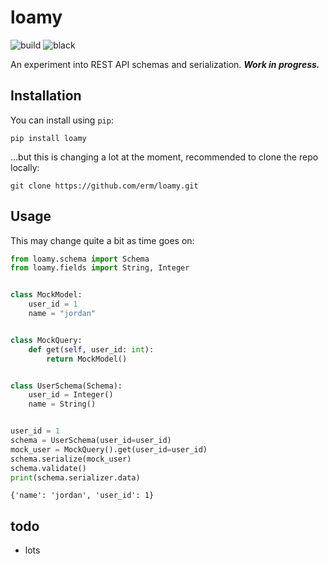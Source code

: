 # loamy

![build](https://travis-ci.com/erm/loamy.svg?branch=master)
![black](https://img.shields.io/badge/code%20style-black-000000.svg)

An experiment into REST API schemas and serialization. ***Work in progress.***

## Installation

You can install using `pip`:

```
pip install loamy
```

...but this is changing a lot at the moment, recommended to clone the repo locally:

```
git clone https://github.com/erm/loamy.git
```

## Usage

This may change quite a bit as time goes on:

```python
from loamy.schema import Schema
from loamy.fields import String, Integer


class MockModel:
    user_id = 1
    name = "jordan"


class MockQuery:
    def get(self, user_id: int):
        return MockModel()


class UserSchema(Schema):
    user_id = Integer()
    name = String()


user_id = 1
schema = UserSchema(user_id=user_id)
mock_user = MockQuery().get(user_id=user_id)
schema.serialize(mock_user)
schema.validate()
print(schema.serializer.data)
```

```shell
{'name': 'jordan', 'user_id': 1}
```

## todo

- lots
